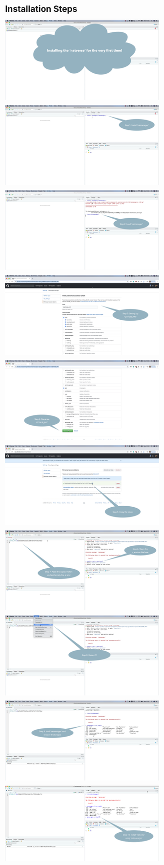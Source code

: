 Installation Steps
================

![](installation_images/Step_0_mod.png)

![](installation_images/Step_1_mod.png)

![](installation_images/Step_2_mod.png)

![](installation_images/Step_3a_mod.png)

![](installation_images/Step_3b_mod.png)

![](installation_images/Step_3c_mod.png)

![](installation_images/Step_4_mod.png)

![](installation_images/Step_5_mod.png)

![](installation_images/Step_6_mod.png)

![](installation_images/Step_7_mod.png)
